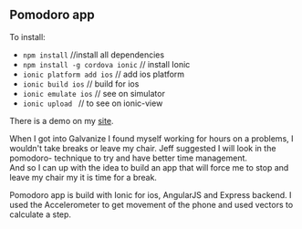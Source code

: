 ## Pomodoro app

To install:
  * `` npm install `` //install all dependencies
  * `` npm install -g cordova ionic `` // install Ionic
  * `` ionic platform add ios `` // add ios platform
  * `` ionic build ios `` // build for ios
  * `` ionic emulate ios `` // see on simulator
  * `` ionic upload  `` // to see on ionic-view

There is a demo on my [site](budaminof.com).

When I got into Galvanize I found myself working for hours on a problems,  I wouldn't take breaks or leave my chair.
Jeff suggested I will look in the pomodoro- technique to try and have better time management.  
And so I can up with the idea to build an app that will force me to stop and leave my chair my it is time for a break.

Pomodoro app is build with Ionic for ios, AngularJS and Express backend.
I used the Accelerometer to get movement of the phone and used vectors to calculate a step.
